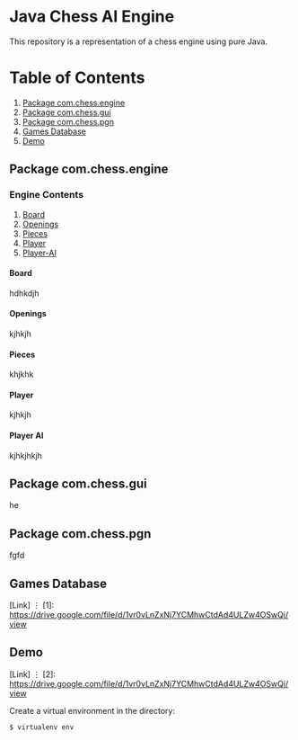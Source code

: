 # Java Chess AI Engine

This repository is a representation of a chess engine using pure Java. 

# Table of Contents

1. [Package com.chess.engine](#packageone)
2. [Package com.chess.gui](#packagetwo)
3. [Package com.chess.pgn](#packagethree)
4. [Games Database](#sql-games)
5. [Demo](#demo)


## Package com.chess.engine<a name="packageone" />

### Engine Contents

1. [Board](#board)
2. [Openings](#openings)
3. [Pieces](#pieces)
4. [Player](#player)
5. [Player-AI](#player-ai)

#### Board <a name="board" />

hdhkdjh

#### Openings <a name="openings" />

kjhkjh

#### Pieces <a name="pieces"/>

khjkhk

#### Player <a name="player" />

kjhkjh

#### Player AI <a name="player-ai" />

kjhkjhkjh

## Package com.chess.gui<a name="packagetwo" />

he

## Package com.chess.pgn<a name="packagethree" />

fgfd

## Games Database<a name="sql-games" />

[Link]
⋮
[1]: https://drive.google.com/file/d/1vr0vLnZxNj7YCMhwCtdAd4ULZw4OSwQj/view

## Demo<a name="demo"/>

[Link]
⋮
[2]: https://drive.google.com/file/d/1vr0vLnZxNj7YCMhwCtdAd4ULZw4OSwQj/view




Create a virtual environment in the directory:
```
$ virtualenv env
```


